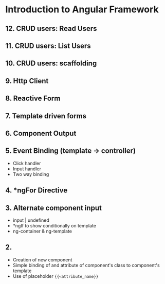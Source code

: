 # Introduction to Angular Framework

## 12. CRUD users: Read Users

## 11. CRUD users: List Users

## 10. CRUD users: scaffolding

## 9. Http Client

## 8. Reactive Form

## 7. Template driven forms

## 6. Component Output

## 5. Event Binding (template -> controller)

- Click handler
- Input handler
- Two way binding

## 4. \*ngFor Directive

## 3. Alternate component input

- input | undefined
- \*ngIf to show conditionally on template
- ng-container & ng-template

## 2.

- Creation of new component
- Simple binding of and attribute of component's class to component's template
- Use of placeholder `{{<attribute_name}}`
